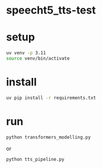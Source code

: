 # speecht5_tts-test

# setup
```bash
uv venv -p 3.11
source venv/bin/activate
```

# install
```bash
uv pip install -r requirements.txt
```

# run
```bash
python transformers_modelling.py
```

or 

```bash
python tts_pipeline.py
```